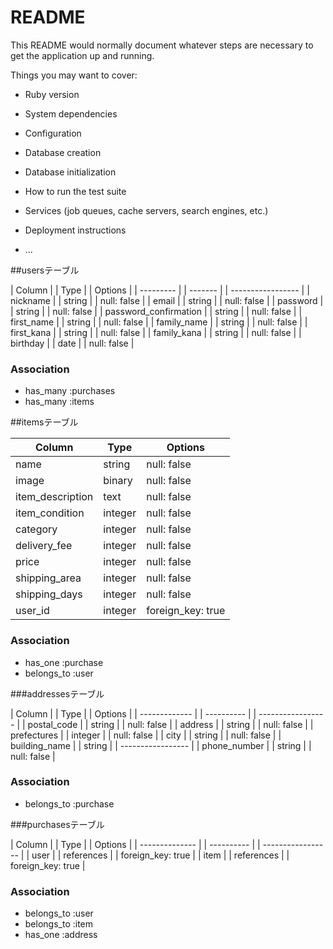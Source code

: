 # README

This README would normally document whatever steps are necessary to get the
application up and running.

Things you may want to cover:

* Ruby version

* System dependencies

* Configuration

* Database creation

* Database initialization

* How to run the test suite

* Services (job queues, cache servers, search engines, etc.)

* Deployment instructions

* ...

<!-- テーブル設計 -->

##usersテーブル

| Column                | | Type    | | Options           |
| ---------             | | ------- | | ----------------- |
| nickname              | | string  | | null: false       |
| email                 | | string  | | null: false       |
| password              | | string  | | null: false       |
| password_confirmation | | string  | | null: false       |
| first_name            | | string  | | null: false       |
| family_name           | | string  | | null: false       |
| first_kana            | | string  | | null: false       |
| family_kana           | | string  | | null: false       |
| birthday              | | date    | | null: false       |

### Association

- has_many :purchases
- has_many :items

##itemsテーブル

| Column               | Type      | Options           |
| -------------------- | --------- | ----------------- |
| name                 | string    | null: false       |
| image                | binary    | null: false       |
| item_description     | text      | null: false       |
| item_condition       | integer   | null: false       |
| category             | integer   | null: false       |
| delivery_fee         | integer   | null: false       |
| price                | integer   | null: false       |
| shipping_area        | integer   | null: false       |
| shipping_days        | integer   | null: false       |
| user_id              | integer   | foreign_key: true |

### Association

- has_one :purchase
- belongs_to :user

###addressesテーブル

| Column        | | Type       | | Options           |
| ------------- | | ---------- | | ----------------- |
| postal_code   | | string     | | null: false       |
| address       | | string     | | null: false       |
| prefectures   | | integer    | | null: false       |
| city          | | string     | | null: false       |
| building_name | | string     | | ----------------- |
| phone_number  | | string     | | null: false       |

### Association

- belongs_to :purchase

###purchasesテーブル

| Column         | | Type       | | Options           |
| -------------- | | ---------- | | ----------------- |
| user           | | references | | foreign_key: true |
| item           | | references | | foreign_key: true |


### Association

- belongs_to :user
- belongs_to :item
- has_one :address